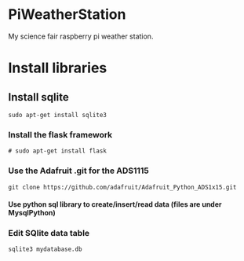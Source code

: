 # PiWeatherStation
My science fair raspberry pi weather station.


# Install libraries


## Install sqlite
```
sudo apt-get install sqlite3
```
### Install the flask framework

```
# sudo apt-get install flask
```
### Use the Adafruit .git for the ADS1115
```
git clone https://github.com/adafruit/Adafruit_Python_ADS1x15.git
```

#### Use python sql library to create/insert/read data (files are under MysqlPython)

### Edit SQlite data table 

```
sqlite3 mydatabase.db
```
